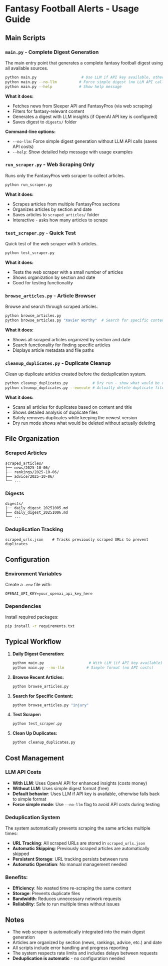 # Fantasy Football Alerts - Usage Guide

## Main Scripts

### `main.py` - Complete Digest Generation
The main entry point that generates a complete fantasy football digest using all available sources.

```bash
python main.py                    # Use LLM if API key available, otherwise simple digest
python main.py --no-llm          # Force simple digest (no LLM API calls)
python main.py --help            # Show help message
```

**What it does:**
- Fetches news from Sleeper API and FantasyPros (via web scraping)
- Filters for fantasy-relevant content
- Generates a digest with LLM insights (if OpenAI API key is configured)
- Saves digest to `digests/` folder

**Command-line options:**
- `--no-llm`: Force simple digest generation without LLM API calls (saves API costs)
- `--help`: Show detailed help message with usage examples

### `run_scraper.py` - Web Scraping Only
Runs only the FantasyPros web scraper to collect articles.

```bash
python run_scraper.py
```

**What it does:**
- Scrapes articles from multiple FantasyPros sections
- Organizes articles by section and date
- Saves articles to `scraped_articles/` folder
- Interactive - asks how many articles to scrape

### `test_scraper.py` - Quick Test
Quick test of the web scraper with 5 articles.

```bash
python test_scraper.py
```

**What it does:**
- Tests the web scraper with a small number of articles
- Shows organization by section and date
- Good for testing functionality

### `browse_articles.py` - Article Browser
Browse and search through scraped articles.

```bash
python browse_articles.py
python browse_articles.py "Xavier Worthy"  # Search for specific content
```

**What it does:**
- Shows all scraped articles organized by section and date
- Search functionality for finding specific articles
- Displays article metadata and file paths

### `cleanup_duplicates.py` - Duplicate Cleanup
Clean up duplicate articles created before the deduplication system.

```bash
python cleanup_duplicates.py           # Dry run - show what would be deleted
python cleanup_duplicates.py --execute # Actually delete duplicate files
```

**What it does:**
- Scans all articles for duplicates based on content and title
- Shows detailed analysis of duplicate files
- Safely removes duplicates while keeping the newest version
- Dry run mode shows what would be deleted without actually deleting

## File Organization

### Scraped Articles
```
scraped_articles/
├── news/2025-10-06/
├── rankings/2025-10-06/
├── advice/2025-10-06/
└── ...
```

### Digests
```
digests/
├── daily_digest_20251005.md
├── daily_digest_20251006.md
└── ...
```

### Deduplication Tracking
```
scraped_urls.json    # Tracks previously scraped URLs to prevent duplicates
```

## Configuration

### Environment Variables
Create a `.env` file with:
```
OPENAI_API_KEY=your_openai_api_key_here
```

### Dependencies
Install required packages:
```bash
pip install -r requirements.txt
```

## Typical Workflow

1. **Daily Digest Generation:**
   ```bash
   python main.py                    # With LLM (if API key available)
   python main.py --no-llm          # Simple format (no API costs)
   ```

2. **Browse Recent Articles:**
   ```bash
   python browse_articles.py
   ```

3. **Search for Specific Content:**
   ```bash
   python browse_articles.py "injury"
   ```

4. **Test Scraper:**
   ```bash
   python test_scraper.py
   ```

5. **Clean Up Duplicates:**
   ```bash
   python cleanup_duplicates.py
   ```

## Cost Management

### LLM API Costs
- **With LLM**: Uses OpenAI API for enhanced insights (costs money)
- **Without LLM**: Uses simple digest format (free)
- **Default behavior**: Uses LLM if API key is available, otherwise falls back to simple format
- **Force simple mode**: Use `--no-llm` flag to avoid API costs during testing

### Deduplication System
The system automatically prevents scraping the same articles multiple times:

- **URL Tracking**: All scraped URLs are stored in `scraped_urls.json`
- **Automatic Skipping**: Previously scraped articles are automatically skipped
- **Persistent Storage**: URL tracking persists between runs
- **Automatic Operation**: No manual management needed

### Benefits:
- **Efficiency**: No wasted time re-scraping the same content
- **Storage**: Prevents duplicate files
- **Bandwidth**: Reduces unnecessary network requests
- **Reliability**: Safe to run multiple times without issues

## Notes

- The web scraper is automatically integrated into the main digest generation
- Articles are organized by section (news, rankings, advice, etc.) and date
- All scripts include error handling and progress reporting
- The system respects rate limits and includes delays between requests
- **Deduplication is automatic** - no configuration needed
